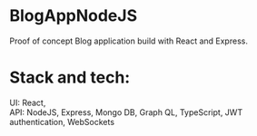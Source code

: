 # BlogAppNodeJS
Proof of concept Blog application build with React and Express.

# Stack and tech:

UI: React,\
API: NodeJS, Express, Mongo DB, Graph QL, TypeScript, JWT authentication, WebSockets
